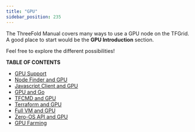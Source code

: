 ```yaml
---
title: "GPU"
sidebar_position: 235
---
```




The ThreeFold Manual covers many ways to use a GPU node on the TFGrid. A good place to start would be the **GPU Introduction** section.

Feel free to explore the different possibilities!

**TABLE OF CONTENTS**

- [GPU Support](./gpu.md)
- [Node Finder and GPU](../../dashboard/deploy/node_finder.md#gpu-support)
- [Javascript Client and GPU](../../developers/grid3_javascript_readme/grid3_javascript_gpu_support.md)
- [GPU and Go](../../developers/grid3_go_readme/grid3_go_gpu)
- [TFCMD and GPU](../../developers/tfcmd/tfcmd_vm.md#deploy-a-vm-with-gpu)
- [Terraform and GPU](../terraform_toc/terraform_gpu_support.md)
- [Full VM and GPU](../../dashboard/solutions/fullVm.md)
- [Zero-OS API and GPU](../../developers/internals/zos/manual/api.md#gpus)
- [GPU Farming](../../farmers/3node_building/gpu_farming.md)